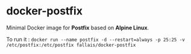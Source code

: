 # docker-postfix

Minimal Docker image for **Postfix** based on **Alpine Linux**.

To run it : `docker run --name postfix -d --restart=always -p 25:25 -v /etc/postfix:/etc/postfix fallais/docker-postfix`